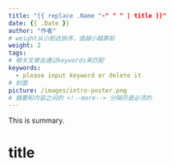 ```yaml
---
title: "{{ replace .Name "-" " " | title }}"
date: {{ .Date }}
author: "作者"
# weight从小到达排序，值越小越靠前
weight: 2
tags:
# 相关文章会通过keywords来匹配
keywords:
  - please input keyword or delete it
# 封面
picture: /images/intro-poster.png
# 摘要和内容之间的 <!--more--> 分隔符是必须的
---
```

This is summary.
<!--more--> 
# title